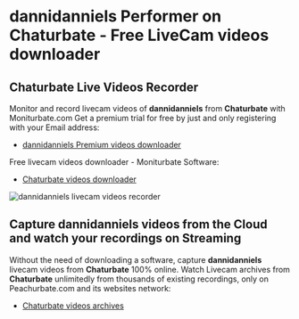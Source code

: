 # dannidanniels Performer on Chaturbate - Free LiveCam videos downloader

## Chaturbate Live Videos Recorder

Monitor and record livecam videos of **dannidanniels** from **Chaturbate** with Moniturbate.com
Get a premium trial for free by just and only registering with your Email address:
* [dannidanniels Premium videos downloader](https://moniturbate.com/request-demo-licence-key.html)

Free livecam videos downloader - Moniturbate Software:
* [Chaturbate videos downloader](https://moniturbate.com/moniturbate-download-software.html)

![dannidanniels livecam videos recorder](https://peachurnet.com/templates/moniturbate-software.png)


## Capture dannidanniels videos from the Cloud and watch your recordings on Streaming

Without the need of downloading a software, capture **dannidanniels** livecam videos from **Chaturbate** 100% online.
Watch Livecam archives from **Chaturbate** unlimitedly from thousands of existing recordings, only on Peachurbate.com and its websites network:
* [Chaturbate videos archives](https://peachurnet.com/)